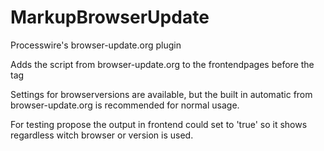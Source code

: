 # MarkupBrowserUpdate
Processwire's browser-update.org plugin

Adds the script from browser-update.org to the frontendpages before the </body> tag

Settings for browserversions are available, but the built in automatic from browser-update.org is recommended for normal usage.

For testing propose the output in frontend could set to 'true' so it shows regardless witch browser or version is used.
